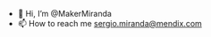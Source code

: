 - 👋 Hi, I’m @MakerMiranda
- 📫 How to reach me sergio.miranda@mendix.com

<!---
MakerMiranda/MakerMiranda is a ✨ special ✨ repository because its `README.md` (this file) appears on your GitHub profile.
You can click the Preview link to take a look at your changes.
--->
